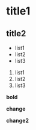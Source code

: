 # title1

## title2

- list1
- list2
- list3
  
1. list1
2. list2
3. list3

**bold**

**change**

**change2**